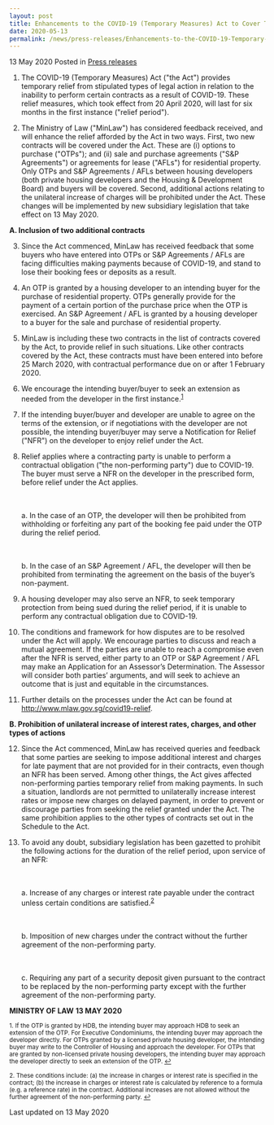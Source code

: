 ```yaml
---
layout: post
title: Enhancements to the COVID-19 (Temporary Measures) Act to Cover Two New Contracts and Prohibit Unilateral Increase of Charges
date: 2020-05-13
permalink: /news/press-releases/Enhancements-to-the-COVID-19-Temporary-Measures-Act-to-Cover-Two-New-Contracts
---
```


13 May 2020 Posted in [Press releases](/news/press-releases)

<ol start="1">
<li> The COVID-19 (Temporary Measures) Act ("the Act") provides temporary relief from stipulated types of legal action in relation to the inability to perform certain contracts as a result of COVID-19. These relief measures, which took effect from 20 April 2020, will last for six months in the first instance ("relief period"). </li>
</ol>

<ol start="2">
<li> The Ministry of Law ("MinLaw") has considered feedback received, and will enhance the relief afforded by the Act in two ways. First, two new contracts will be covered under the Act. These are (i) options to purchase ("OTPs"); and (ii) sale and purchase agreements ("S&P Agreements") or agreements for lease ("AFLs") for residential property. Only OTPs and S&P Agreements / AFLs between housing developers (both private housing developers and the Housing & Development Board) and buyers will be covered. Second, additional actions relating to the unilateral increase of charges will be prohibited under the Act. These changes will be implemented by new subsidiary legislation that take effect on 13 May 2020. </li>
</ol>

**A. Inclusion of two additional contracts**

<ol start="3">
<li> Since the Act commenced, MinLaw has received feedback that some buyers who have entered into OTPs or S&P Agreements / AFLs are facing difficulties making payments because of COVID-19, and stand to lose their booking fees or deposits as a result. </li>
</ol>

<ol start="4">
<li> An OTP is granted by a housing developer to an intending buyer for the purchase of residential property. OTPs generally provide for the payment of a certain portion of the purchase price when the OTP is exercised. An S&P Agreement / AFL is granted by a housing developer to a buyer for the sale and purchase of residential property. </li>
</ol>

<ol start="5">
<li> MinLaw is including these two contracts in the list of contracts covered by the Act, to provide relief in such situations. Like other contracts covered by the Act, these contracts must have been entered into before 25 March 2020, with contractual performance due on or after 1 February 2020. </li>
</ol>

<ol start="6">
<li> We encourage the intending buyer/buyer to seek an extension as needed from the developer in the first instance.<sup><a href="#fn1" id="ref1">1</a></sup> </li>
</ol>

<ol start="7">
<li> If the intending buyer/buyer and developer are unable to agree on the terms of the extension, or if negotiations with the developer are not possible, the intending buyer/buyer may serve a Notification for Relief ("NFR") on the developer to enjoy relief under the Act.</li>
</ol>

<ol start="8">
<li> Relief applies where a contracting party is unable to perform a contractual obligation ("the non-performing party") due to COVID-19. The buyer must serve a NFR on the developer in the prescribed form, before relief under the Act applies. 

<br><br>a. In the case of an OTP, the developer will then be prohibited from withholding or forfeiting any part of the booking fee paid under the OTP during the relief period.

<br><br>b. In the case of an S&P Agreement / AFL, the developer will then be prohibited from terminating the agreement on the basis of the buyer’s non-payment.</li>
</ol>

<ol start="9">
<li> A housing developer may also serve an NFR, to seek temporary protection from being sued during the relief period, if it is unable to perform any contractual obligation due to COVID-19.</li>
</ol>

<ol start="10">
<li> The conditions and framework for how disputes are to be resolved under the Act will apply. We encourage parties to discuss and reach a mutual agreement. If the parties are unable to reach a compromise even after the NFR is served, either party to an OTP or S&P Agreement / AFL may make an Application for an Assessor’s Determination. The Assessor will consider both parties’ arguments, and will seek to achieve an outcome that is just and equitable in the circumstances.</li>
</ol>

<ol start="11">
<li> Further details on the processes under the Act can be found at <a href="http://www.mlaw.gov.sg/covid19-relief">http://www.mlaw.gov.sg/covid19-relief</a>.</li>
</ol>

**B. Prohibition of unilateral increase of interest rates, charges, and other types of actions**

<ol start="12">
<li> Since the Act commenced, MinLaw has received queries and feedback that some parties are seeking to impose additional interest and charges for late payment that are not provided for in their contracts, even though an NFR has been served. Among other things, the Act gives affected non-performing parties temporary relief from making payments. In such a situation, landlords are not permitted to unilaterally increase interest rates or impose new charges on delayed payment, in order to prevent or discourage parties from seeking the relief granted under the Act. The same prohibition applies to the other types of contracts set out in the Schedule to the Act. </li>
</ol>

<ol start="13">
<li> To avoid any doubt, subsidiary legislation has been gazetted to prohibit the following actions for the duration of the relief period, upon service of an NFR:   

<br><br>a. Increase of any charges or interest rate payable under the contract unless certain conditions are satisfied.<sup><a href="#fn2" id="ref2">2</a></sup> 

<br><br>b. Imposition of new charges under the contract without the further agreement of the non-performing party.

<br><br>c. Requiring any part of a security deposit given pursuant to the contract to be replaced by the non-performing party except with the further agreement of the non-performing party. </li>
</ol>


**MINISTRY OF LAW**
**13 MAY 2020**

<p><sup id="fn1">1. If the OTP is granted by HDB, the intending buyer may approach HDB to seek an extension of the OTP. For Executive Condominiums, the intending buyer may approach the developer directly. For OTPs granted by a licensed private housing developer, the intending buyer may write to the Controller of Housing and approach the developer. For OTPs that are granted by non-licensed private housing developers, the intending buyer may approach the developer directly to seek an extension of the OTP. <a href="#ref1" title="Jump back to footnote 1 in the text.">↩</a></sup></p>

<p><sup id="fn2">2. These conditions include: (a) the increase in charges or interest rate is specified in the contract; (b) the increase in charges or interest rate is calculated by reference to a formula (e.g. a reference rate) in the contract. Additional increases are not allowed without the further agreement of the non-performing party. <a href="#ref2" title="Jump back to footnote 2 in the text.">↩</a></sup></p>


<p class="right-side-updated">Last updated on 13 May 2020</p>
